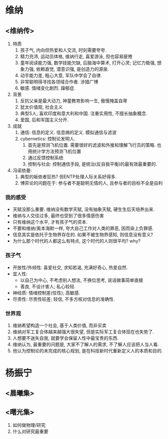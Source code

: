 # 维纳
## <维纳传> 
1. 特质
	1. 孩子气, 内向但热爱和人交流, 时刻需要夸夸. 
	2. 精力充沛, 运动员体格, 维纳行走, 喜爱游泳, 但也容易疲倦
	3. 童年阅读能力强, 数学技能欠缺, 后脑海中算术, 打开心灵; 记忆力极强, 想象力强, 依赖直觉, 潜意识强, 是创造力的源泉.  
	4. 动手能力差, 粗心大意, 军队中学会了自律. 
	6. 非常聪明得寻找各领域合作者. 涉猎广博
	7. 敏感. 情绪变化剧烈. 躁郁症. 
2. 背景
	1. 反抗父亲是最大动力, 神童教育影响一生, 傲慢掩盖自卑
	2. 犹太价值观, 社会主义
	3. 典型S人; 喜欢印度和意大利和中国. 注重实用性, 不擅长抽象概念. 
	4. 爱国, 后和军国主义分开. 
3. 成就
	1. 通信: 信息的定义. 信息熵的定义. 模拟通信与滤波
	2. cybernetics: 控制论发明人. 
		1. 首先是预测飞机位置. 需要很好的滤波和外推和理解飞行员的策略. 也用统计学方法预测飞机位置
		2. 通过反馈控制系统
		3. 控制与社会: 控制通信手段, 是统治(反自我平衡)的最有效最重要的. 
5. 冯诺依曼:
	1.  典型的皈依者狂热? 但ENTP处理人际关系好得多. 
	2. 博弈论的问题在于: 参与者不是聪明无情的人, 且参与者的目标不全是自利
### 我的感受
* 天赋没那么重要. 维纳没有数学天赋, 没有抽象天赋, 硬生生后天培养出来. 
* 维纳与人交往过多, 最终也受到了很多情感伤害
* 只有维纳这个水平, 才有孩子气的资本. 
* 不要和维纳/奥本海默一样, 夸大自己工作对人类的罪恶, 因而染上负罪感. 
* 信息其实是依托于生物界存在的. 如果不被生物界感知, 则信息没有意义?
* 为什么那个时代的人都这么有特点, 这个时代的人则很平均? why? 
### 孩子气
* 开放性/外倾性: 喜爱社交, 求知若渴, 充满好奇心, 热爱自然. 
* 宜人性: 
	* 以自己为中心, 不考虑别人想法, 不换位思考, 说话做事简单直接
	* 善良, 不设计害人; 私心较轻. 
* 神经质: 情绪控制差(任性); 高敏感. 
* 尽责性: 尽责性较差; 轻信, 不多方核对信息的准确性. 
### 世界观
1. 维纳希望构造一个社会, 基于人类价值, 而非买卖
2. 维纳对军工复合体越来越强大很失望, 但是实际军工复合体现在也失势了. 
3. 人想要不迷失自我, 就要学会保留人性中最宝贵的东西. 
4. 维纳认为, 最重要的问题是, 大家不了解人的需求, 不了解人应该把人当人看. 
5. 他认为控制论的未完成的核心规划, 是在科技新时代重新定义人的本质和目的. 
# 杨振宁
## <晨曦集>
## <曙光集>
1. 如何做物理/研究
2. 什么对研究最重要